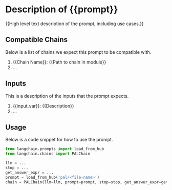 <!-- Add a template for READMEs that capture the utility of prompts -->

# Description of {{prompt}}

{{High level text description of the prompt, including use cases.}}

## Compatible Chains

Below is a list of chains we expect this prompt to be compatible with.

1. {{Chain Name}}: {{Path to chain in module}}
2. ...

## Inputs

This is a description of the inputs that the prompt expects.

1. {{input_var}}: {{Description}}
2. ...


## Usage

Below is a code snippet for how to use the prompt.

```python
from langchain.prompts import load_from_hub
from langchain.chains import PALChain

llm = ...
stop = ...
get_answer_expr = ...
prompt = load_from_hub('pal/<file-name>')
chain = PALChain(llm=llm, prompt=prompt, stop=stop, get_answer_expr=get_answer_expr)
```

